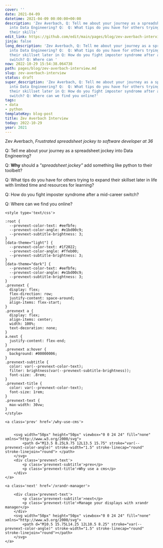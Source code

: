 ```yaml
---
cover: ''
date: 2021-04-09
datetime: 2021-04-09 00:00:00+00:00
description: 'Zev Averbach, Q: Tell me about your journey as a spreadsheet jockey
  into Data Engineering? Q:  Q: What tips do you have for others trying to expand
  their skills'
edit_link: https://github.com/edit/main/pages/blog/zev-averbach-interview.md
jinja: false
long_description: 'Zev Averbach, Q: Tell me about your journey as a spreadsheet jockey
  into Data Engineering? Q:  Q: What tips do you have for others trying to expand
  their skillset later in Q: How do you fight imposter syndrome after a mid-career
  switch? Q: Where can '
now: 2022-10-29 15:54:38.064738
path: pages/blog/zev-averbach-interview.md
slug: zev-averbach-interview
status: draft
super_description: 'Zev Averbach, Q: Tell me about your journey as a spreadsheet jockey
  into Data Engineering? Q:  Q: What tips do you have for others trying to expand
  their skillset later in Q: How do you fight imposter syndrome after a mid-career
  switch? Q: Where can we find you online?'
tags:
- data
- python
templateKey: blog-post
title: Zev Averbach Interview
today: 2022-10-29
year: 2021
---
```


Zev Averbach, 
_Frustrated spreadsheet jockey to software developer at 36_

Q: Tell me about your journey as a spreadsheet jockey into Data Engineering?

Q: **Why** should a _"spreadsheet jockey"_ add something like python to their
toolbelt?

Q: What tips do you have for others trying to expand their skillset later in
life with limited time and resources for learning?

Q: How do you fight imposter syndrome after a mid-career switch?

Q: Where can we find you online?
<div class='prevnext'>

    <style type='text/css'>

    :root {
      --prevnext-color-text: #eefbfe;
      --prevnext-color-angle: #e1bd00c9;
      --prevnext-subtitle-brightness: 3;
    }
    [data-theme="light"] {
      --prevnext-color-text: #1f2022;
      --prevnext-color-angle: #ffeb00;
      --prevnext-subtitle-brightness: 3;
    }
    [data-theme="dark"] {
      --prevnext-color-text: #eefbfe;
      --prevnext-color-angle: #e1bd00c9;
      --prevnext-subtitle-brightness: 3;
    }
    .prevnext {
      display: flex;
      flex-direction: row;
      justify-content: space-around;
      align-items: flex-start;
    }
    .prevnext a {
      display: flex;
      align-items: center;
      width: 100%;
      text-decoration: none;
    }
    a.next {
      justify-content: flex-end;
    }
    .prevnext a:hover {
      background: #00000006;
    }
    .prevnext-subtitle {
      color: var(--prevnext-color-text);
      filter: brightness(var(--prevnext-subtitle-brightness));
      font-size: .8rem;
    }
    .prevnext-title {
      color: var(--prevnext-color-text);
      font-size: 1rem;
    }
    .prevnext-text {
      max-width: 30vw;
    }
    </style>
    
    <a class='prev' href='/why-use-cms'>
    

        <svg width="50px" height="50px" viewbox="0 0 24 24" fill="none" xmlns="http://www.w3.org/2000/svg">
            <path d="M13.5 8.25L9.75 12L13.5 15.75" stroke="var(--prevnext-color-angle)" stroke-width="1.5" stroke-linecap="round" stroke-linejoin="round"> </path>
        </svg>
        <div class='prevnext-text'>
            <p class='prevnext-subtitle'>prev</p>
            <p class='prevnext-title'>Why use a cms</p>
        </div>
    </a>
    
    <a class='next' href='/xrandr-manager'>
    
        <div class='prevnext-text'>
            <p class='prevnext-subtitle'>next</p>
            <p class='prevnext-title'>Manage your displays with xrandr manager</p>
        </div>
        <svg width="50px" height="50px" viewbox="0 0 24 24" fill="none" xmlns="http://www.w3.org/2000/svg">
            <path d="M10.5 15.75L14.25 12L10.5 8.25" stroke="var(--prevnext-color-angle)" stroke-width="1.5" stroke-linecap="round" stroke-linejoin="round"></path>
        </svg>
    </a>
  </div>